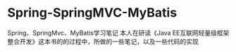 # Spring-SpringMVC-MyBatis
Spring、SpringMvc、MyBatis学习笔记
本人在研读《Java EE互联网轻量级框架整合开发》这本书的的过程中，所做的一些笔记，以及一些代码的实现
